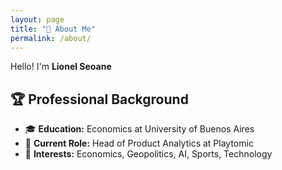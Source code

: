 ```yaml
---
layout: page
title: "👋 About Me"
permalink: /about/
---
```


Hello! I'm **Lionel Seoane**

## 🏆 Professional Background
- 🎓 **Education:** Economics at University of Buenos Aires
- 💼 **Current Role:** Head of Product Analytics at Playtomic
- 🧠 **Interests:** Economics, Geopolitics, AI, Sports, Technology